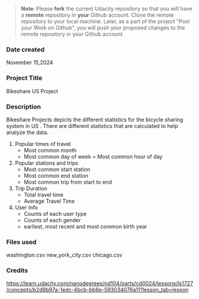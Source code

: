 >**Note**: Please **fork** the current Udacity repository so that you will have a **remote** repository in **your** Github account. Clone the remote repository to your local machine. Later, as a part of the project "Post your Work on Github", you will push your proposed changes to the remote repository in your Github account.

### Date created
November 15,2024

### Project Title
Bikeshare US Project

### Description
Bikeshare Projects depicts the different statistics for the bicycle sharing system in US .
There are different statistics that are calculated to help analyze the data. 
1) Popular times of travel
	- Most common month
	- Most common day of week 
	= Most common hour of day
2) Popular stations and trips
	- Most common start station 
	- Most common end station
	- Most common trip from start to end
3) Trip Duration
	- Total travel time 
	- Average Travel Time
4) User Info
	- Counts of each user type
	- Counts of each gender
	- earliest, most recent and most common birth year 

### Files used
washington.csv
new_york_city.csv
chicago.csv

### Credits
https://learn.udacity.com/nanodegrees/nd104/parts/cd0024/lessons/ls1727/concepts/b2d9b97a-1edc-4bcb-bb6e-593034076a11?lesson_tab=lesson
